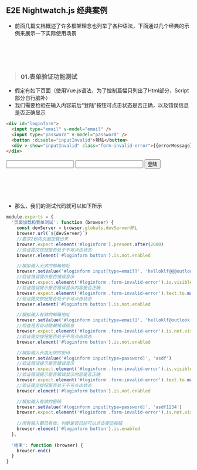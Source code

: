 ## E2E Nightwatch.js 经典案例
- 前面几篇文档概述了许多框架理念也列举了各种语法，下面通过几个经典的示例来展示一下实际使用场景


# &nbsp;
> ### 01.表单验证功能测试

- 假定有如下页面（使用Vue.js语法，为了控制篇幅只列出了Html部分，Script部分自行脑补）<br />
- 我们需要检验在输入内容前后“登陆”按钮可点击状态是否正确，以及错误信息是否正确显示

```html
<div id="loginform">
  <input type="email" v-model="email" />
  <input type="password" v-model="password" />
  <button :disable="inputInvalid">登陆</button>
  <div v-show="inputInvalid" class="form-invalid-error">{{errorMessage}}</div>
</div>
```

<div id="loginform">
  <input type="email" v-model="email" />
  <input type="password" v-model="password" />
  <button :disable="inputInvalid">登陆</button>
</div>

# &nbsp;
- 那么，我们的测试代码就可以如下所示

```javascript
module.exports = {
  '页面加载和表单测试': function (browser) {
    const devServer = browser.globals.devServerURL    
    browser.url(`${devServer}`)
    //要求2秒内页面加载出来
    browser.expect.element('#loginform').present.after(2000)
    //验证提交按钮是否处于不可点击状态
    browser.element('#loginform button').is.not.enabled

    //模拟输入无效的邮箱地址
    browser.setValue('#loginform input[type=email]', 'helloklf@@@outlook.com')
    //验证错误提示是否错误显示
    browser.expect.element('#loginform .form-invalid-error').is.visible.after(500)
    //验证错误提示是否错误显示内容是否正确
    browser.expect.element('#loginform .form-invalid-error').text.to.match(/.*无效.*/i)
    //验证提交按钮是否处于不可点击状态
    browser.element('#loginform button').is.not.enabled

    //模拟输入有效的邮箱地址
    browser.setValue('#loginform input[type=email]', 'helloklf@outlook.com')
    //检查是否自动隐藏错误信息
    browser.expect.element('#loginform .form-invalid-error').is.not.visible.after(500)
    //验证提交按钮是否处于不可点击状态
    browser.element('#loginform button').is.not.enabled

    //模拟输入长度无效的密码
    browser.setValue('#loginform input[type=password]', 'asdf')
    //验证错误提示是否错误显示
    browser.expect.element('#loginform .form-invalid-error').is.visible.after(500)
    //验证错误提示是否错误显示内容是否正确
    browser.expect.element('#loginform .form-invalid-error').text.to.match(/.*至少6位.*/i)
    //验证提交按钮是否处于不可点击状态
    browser.element('#loginform button').is.not.enabled

    //模拟输入有效的密码    
    browser.setValue('#loginform input[type=password]', 'asdf1234')
    browser.expect.element('#loginform .form-invalid-error').is.not.visible.after(500)
    
    //所有输入都已有效，判断是否已经可以点击提交按钮
    browser.element('#loginform button').is.enabled
  },
  
  '结束': function (browser) {
    browser.end()
  }
}
```

